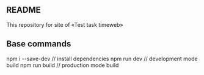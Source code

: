 ## README
This repository for site of «Test task timeweb»

## Base commands
npm i --save-dev     // install dependencies
npm run dev     // development mode build
npm run build   // production mode build
